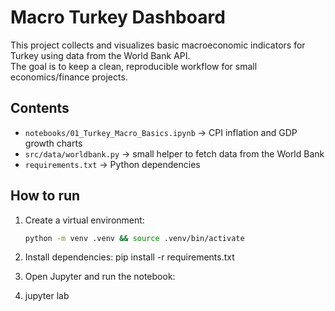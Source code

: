 # Macro Turkey Dashboard

This project collects and visualizes basic macroeconomic indicators for Turkey using data from the World Bank API.  
The goal is to keep a clean, reproducible workflow for small economics/finance projects.

## Contents
- `notebooks/01_Turkey_Macro_Basics.ipynb` → CPI inflation and GDP growth charts
- `src/data/worldbank.py` → small helper to fetch data from the World Bank
- `requirements.txt` → Python dependencies

## How to run
1. Create a virtual environment:
   ```bash
   python -m venv .venv && source .venv/bin/activate
2. Install dependencies:
pip install
-r requirements.txt

3. Open Jupyter and run the notebook:
4. jupyter lab
